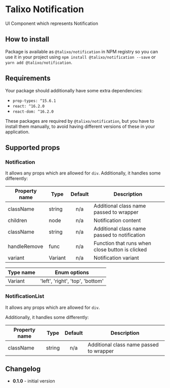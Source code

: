 # Talixo Notification

UI Component which represents Notification

## How to install

Package is available as `@talixo/notification` in NPM registry
so you can use it in your project
using `npm install @talixo/notification --save` or `yarn add @talixo/notification`.

## Requirements

Your package should additionally have some extra dependencies:

- `prop-types: ^15.6.1`
- `react: ^16.2.0`
- `react-dom: ^16.2.0`

These packages are required by `@talixo/notification`, but you have to install them manually,
to avoid having different versions of these in your application.

## Supported props

### Notification

It allows any props which are allowed for `div`. Additionally, it handles some differently:

Property name | Type    | Default | Description
--------------|---------|:-------:|------------------------------------------------
className     | string  | n/a     | Additional class name passed to wrapper
children      | node    | n/a     | Notification content
className     | string  | n/a     | Additional class name passed to notification
handleRemove  | func    | n/a     | Function that runs when close button is clicked
variant       | Variant | n/a     | Notification variant

Type name | Enum options
----------|--------------------------------------
Variant   | 'left', 'right', 'top', 'bottom'

### NotificationList

It allows any props which are allowed for `div`.

Additionally, it handles some differently:

Property name | Type    | Default | Description
--------------|---------|:-------:|------------------------------------------------
className     | string  | n/a     | Additional class name passed to wrapper

## Changelog

- **0.1.0** - initial version
